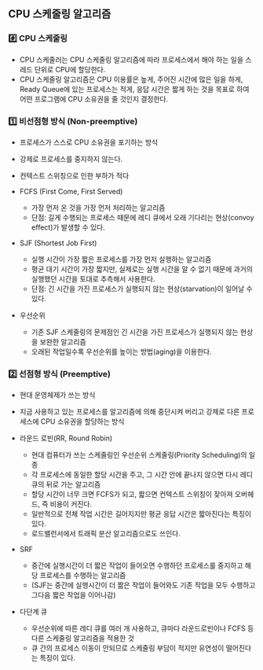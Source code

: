 ## CPU 스케줄링 알고리즘

### #️⃣ CPU 스케줄링
* CPU 스케줄러는 CPU 스케줄링 알고리즘에 따라 프로세스에서 해야 하는 일을 스레드 단위로 CPU에 할당한다.
* CPU 스케줄링 알고리즘은 CPU 이용률은 높게, 주어진 시간에 많은 일을 하게, Ready Queue에 있는 프로세스는 적게, 응답 시간은 짧게 하는 것을 목표로 하여 어떤 프로그램에 CPU 소유권을 줄 것인지 결정한다.


### 1️⃣ 비선점형 방식 (Non-preemptive)
* 프로세스가 스스로 CPU 소유권을 포기하는 방식
* 강제로 프로세스를 중지하지 않는다.
* 컨텍스트 스위칭으로 인한 부하가 적다


* FCFS (First Come, First Served)
  * 가장 먼저 온 것을 가장 먼저 처리하는 알고리즘
  * 단점: 길게 수행되는 프로세스 때문에 레디 큐에서 오래 기다리는 현상(convoy effect)가 발생할 수 있다.


* SJF (Shortest Job First)
  * 실행 시간이 가장 짧은 프로세스를 가장 먼저 실행하는 알고리즘
  * 평균 대기 시간이 가장 짧지만, 실제로는 실행 시간을 알 수 없기 때문에 과거의 실행했던 시간을 토대로 추측해서 사용한다.
  * 단점: 긴 시간을 가진 프로세스가 실행되지 않는 현상(starvation)이 일어날 수 있다.


* 우선순위
  * 기존 SJF 스케줄링의 문제점인 긴 시간을 가진 프로세스가 실행되지 않는 현상을 보완한 알고리즘
  * 오래된 작업일수록 우선순위를 높이는 방법(aging)을 이용한다.


### 2️⃣ 선점형 방식 (Preemptive)
* 현대 운영체제가 쓰는 방식
* 지금 사용하고 있는 프로세스를 알고리즘에 의해 중단시켜 버리고 강제로 다른 프로세스에 CPU 소유권을 할당하는 방식


* 라운드 로빈(RR, Round Robin)
  * 현대 컴퓨터가 쓰는 스케줄링인 우선순위 스케줄링(Priority Scheduling)의 일종
  * 각 프로세스에 동일한 할당 시간을 주고, 그 시간 안에 끝나지 않으면 다시 레디 큐의 뒤로 가는 알고리즘
  * 할당 시간이 너무 크면 FCFS가 되고, 짧으면 컨텍스트 스위칭이 잦아져 오버헤드, 즉 비용이 커진다.
  * 일반적으로 전체 작업 시간은 길어지지만 평균 응답 시간은 짧아진다는 특징이 있다.
  * 로드밸런서에서 트래픽 분산 알고리즘으로도 쓰인다.


* SRF
  * 중간에 실행시간이 더 짧은 작업이 들어오면 수행하던 프로세스를 중지하고 해당 프로세스를 수행하는 알고리즘
  * (SJF는 중간에 실행시간이 더 짦은 작업이 들어와도 기존 작업을 모두 수행하고 그다음 짧은 작업을 이어나감)


* 다단계 큐
  * 우선순위에 따른 레디 큐를 여러 개 사용하고, 큐마다 라운드로빈이나 FCFS 등 다른 스케줄링 알고리즘을 적용한 것
  * 큐 간의 프로세스 이동이 안되므로 스케줄링 부담이 적지만 유연성이 떨어진다는 특징이 있다.

